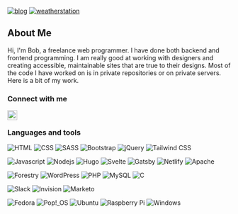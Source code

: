 [![blog](https://img.shields.io/website?label=blog&url=https%3A%2F%2Fblog.webguy.pw%2F)](https://blog.webguy.pw/)
[![weatherstation](https://img.shields.io/website?label=weather%20station&url=https%3A%2F%2Fbob.webguy.pw)](https://bob.webguy.pw/)

## About Me

Hi, I'm Bob, a freelance web programmer. I have done both backend and frontend programming. I am really good at working with designers and creating accessible, maintainable sites that are true to their designs. Most of the code I have worked on is in private repositories or on private servers. Here is a bit of my work.

### Connect with me

[<img align="left" alt="rabottomley | LinkedIn" width="22px" src="https://cdn.jsdelivr.net/npm/simple-icons@v3/icons/linkedin.svg" />][linkedin]

<br>

### Languages and tools

<img alt="HTML" src="https://img.shields.io/badge/html5-%23E34F26.svg?&style=for-the-badge&logo=html5&logoColor=white"/> <img alt="CSS" src="https://img.shields.io/badge/css3-%231572B6.svg?&style=for-the-badge&logo=css3&logoColor=white"/> <img alt="SASS" src="https://img.shields.io/badge/SASS-hotpink.svg?&style=for-the-badge&logo=SASS&logoColor=white"/> <img alt="Bootstrap" src="https://img.shields.io/badge/bootstrap-%23563D7C.svg?&style=for-the-badge&logo=bootstrap&logoColor=white"/> <img alt="jQuery" src="https://img.shields.io/badge/jquery-%230769AD.svg?&style=for-the-badge&logo=jquery&logoColor=white"/> <img alt="Tailwind CSS" src="https://img.shields.io/badge/tailwind_css-%2338B2AC.svg?&style=for-the-badge&logo=tailwind-css&logoColor=white"/>

<img alt="Javascript" src="https://img.shields.io/badge/javascript-%23323330.svg?&style=for-the-badge&logo=javascript&logoColor=%23F7DF1E"/> <img alt="Nodejs" src="https://img.shields.io/badge/node.js-%2343853D.svg?&style=for-the-badge&logo=node.js&logoColor=white"/> <img alt="Hugo" src="https://img.shields.io/badge/Hugo-%23FF4088.svg?&style=for-the-badge&logo=hugo&logoColor=white"/> <img alt="Svelte" src="https://img.shields.io/badge/Svelte-%23FF3E00.svg?&style=for-the-badge&logo=svelte&logoColor=white"/> <img alt="Gatsby" src="https://img.shields.io/badge/Gatsby-%23663399.svg?&style=for-the-badge&logo=gatsby&logoColor=white" /> <img alt="Netlify" src="https://img.shields.io/badge/Netlify-%2300C7B7.svg?&style=for-the-badge&logo=netlify&logoColor=white"/> <img alt="Apache" src="https://img.shields.io/badge/apache-%23D42029.svg?&style=for-the-badge&logo=apache&logoColor=white"/>

<img alt="Forestry" src="https://img.shields.io/badge/Forestry-%23343A40.svg?&style=for-the-badge&logo=forestry&logoColor=white"/> <img alt="WordPress" src="https://img.shields.io/badge/WordPress-%2321759B.svg?&style=for-the-badge&logo=wordpress&logoColor=white"/> <img alt="PHP" src="https://img.shields.io/badge/php-%23777BB4.svg?&style=for-the-badge&logo=php&logoColor=white"/> <img alt="MySQL" src="https://img.shields.io/badge/mysql-%2300f.svg?&style=for-the-badge&logo=mysql&logoColor=white"/> <img alt="C" src="https://img.shields.io/badge/c-%2300599C.svg?&style=for-the-badge&logo=c&logoColor=white"/>

<img alt="Slack" src="https://img.shields.io/badge/slack-%234A154B.svg?&style=for-the-badge&logo=slack&logoColor=white"/> <img alt="Invision" src="https://img.shields.io/badge/invision-%23FF3366.svg?&style=for-the-badge&logo=invision&logoColor=white"/> <img alt="Marketo" src="https://img.shields.io/badge/Marketo-%235C4C9F.svg?&style=for-the-badge&logo=marketo&logoColor=white"/>

<img alt="Fedora" src="https://img.shields.io/badge/Fedora-%23294172.svg?&style=for-the-badge&logo=fedora&logoColor=white"/> <img alt="Pop!_OS" src="https://img.shields.io/badge/Pop!__OS-%2348B9C7.svg?&style=for-the-badge&logo=pop_os&logoColor=white"/> <img alt="Ubuntu" src="https://img.shields.io/badge/Ubuntu-%23E95420.svg?&style=for-the-badge&logo=ubuntu&logoColor=white"/> <img alt="Raspberry Pi" src="https://img.shields.io/badge/Raspberry%20Pi-%23A22846.svg?&style=for-the-badge&logo=raspberry%20pi&logoColor=white"/> <img alt="Windows" src="https://img.shields.io/badge/Windows-%230078D6.svg?&style=for-the-badge&logo=windows&logoColor=white"/>

<!-- br>

--->

<!--Turn off for now Details>
  <summary>:zap: Recent GitHub Activity</summary>

<START_SECTION:activity>

</details-->

<!-- details>
  <summary>:zap: GitHub Stats</summary>

  <img align="left" alt="rbottomley's GitHub Stats" src="https://github-readme-stats.rbottomley.vercel.app/api?username=rbottomley&show_icons=true&hide_border=true&count_private=true" />

</detailsi-->

[linkedin]: https://linkedin.com/in/rabottomley
[weatherstation]: https://bob.webguy.pw
